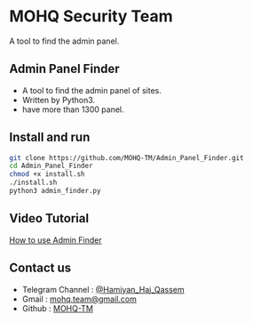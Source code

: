 # MOHQ Security Team
A tool to find the admin panel.

## Admin Panel Finder
+ A tool to find the admin panel of sites.
+ Written by Python3.
+ have more than 1300 panel.

## Install and run
```bash
git clone https://github.com/MOHQ-TM/Admin_Panel_Finder.git
cd Admin_Panel_Finder
chmod +x install.sh
./install.sh
python3 admin_finder.py
```

## Video Tutorial
[How to use Admin Finder](https://uupload.ir/files/74v7_untitled-project.gif)

## Contact us
- Telegram Channel : [@Hamiyan_Haj_Qassem](https://t.me/Hamiyan_Haj_Qassem)
- Gmail : [mohq.team@gmail.com](mailto:mohq.team@gmail.com)
- Github : [MOHQ-TM](https://github.com/MOHQ-TM)
